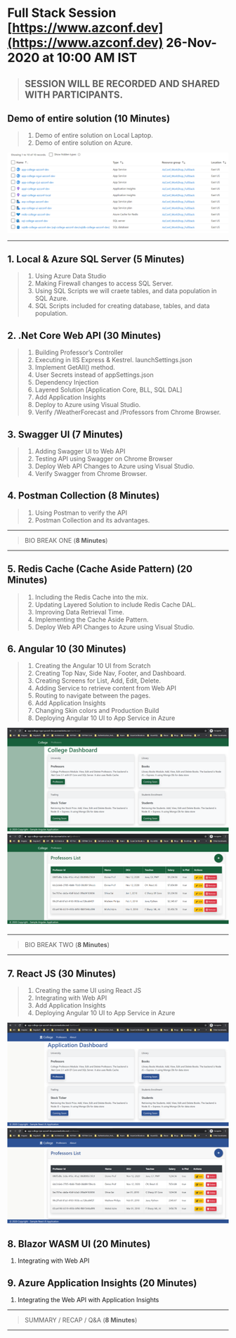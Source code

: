 # Full Stack Session [https://www.azconf.dev](https://www.azconf.dev) 26-Nov-2020 at 10:00 AM IST

> ## SESSION WILL BE RECORDED AND SHARED WITH PARTICIPANTS.

## Demo of entire solution (**10 Minutes**)
> 1. Demo of entire solution on Local Laptop.
> 2. Demo of entire solution on Azure.

![Resource In Azure|150x150](./Documentation/Images/ResourcesInAzure.PNG)

*****

## 1. Local & Azure SQL Server (**5 Minutes**)
> 1. Using Azure Data Studio
> 2. Making Firewall changes to access SQL Server.
> 3. Using SQL Scripts we will craete tables, and data population in SQL Azure.
> 4. SQL Scripts included for creating database, tables, and data population.

## 2. .Net Core Web API (**30 Minutes**)
> 1. Building Professor’s Controller
> 2. Executing in IIS Express & Kestrel. launchSettings.json
> 3. Implement GetAll() method.
> 4. User Secrets instead of appSettings.json
> 5. Dependency Injection
> 6. Layered Solution [Application Core, BLL, SQL DAL]
> 7. Add Application Insights
> 8. Deploy to Azure using Visual Studio.
> 9. Verify /WeatherForecast and /Professors from Chrome Browser.

## 3. Swagger UI (**7 Minutes**)
> 1. Adding Swagger UI to Web API
> 2. Testing API using Swagger on Chrome Browser
> 3. Deploy Web API Changes to Azure using Visual Studio.
> 4. Verify Swagger from Chrome Browser.

## 4. Postman Collection (**8 Minutes**)
> 1. Using Postman to verify the API
> 2. Postman Collection and its advantages.

*****
> BIO BREAK ONE (**8 Minutes**)
*****

## 5. Redis Cache (Cache Aside Pattern) (**20 Minutes**)
> 1. Including the Redis Cache into the mix.
> 2. Updating Layered Solution to include Redis Cache DAL.
> 3. Improving Data Retrieval Time.
> 4. Implementing the Cache Aside Pattern.
> 5. Deploy Web API Changes to Azure using Visual Studio.

## 6. Angular 10 (**30 Minutes**)
> 1. Creating the Angular 10 UI from Scratch
> 2. Creating Top Nav, Side Nav, Footer, and Dashboard.
> 3. Creating Screens for List, Add, Edit, Delete.
> 4. Adding Service to retrieve content from Web API
> 5. Routing to navigate between the pages.
> 6. Add Application Insights
> 7. Changing Skin colors and Production Build
> 8. Deploying Angular 10 UI to App Service in Azure

![Web APP Dashboard|150x150](./Documentation/Images/Angular_UI_Dashboard.PNG)
![Web APP List|150x150](./Documentation/Images/Angular_UI_List.PNG)

*****
> BIO BREAK TWO (**8 Minutes**)
*****

## 7. React JS (**30 Minutes**)
> 1. Creating the same UI using React JS
> 2. Integrating with Web API
> 3. Add Application Insights
> 4. Deploying Angular 10 UI to App Service in Azure

![Web APP Dashboard|150x150](./Documentation/Images/ReactJS_UI_Dashboard.PNG)
![Web APP List|150x150](./Documentation/Images/ReactJS_UI_List.PNG)

## 8. Blazor WASM UI (**20 Minutes**)
1. Integrating with Web API

## 9. Azure Application Insights (**20 Minutes**)
1. Integrating the Web API with Application Insights

*****
> SUMMARY / RECAP / Q&A (**8 Minutes**)
*****
